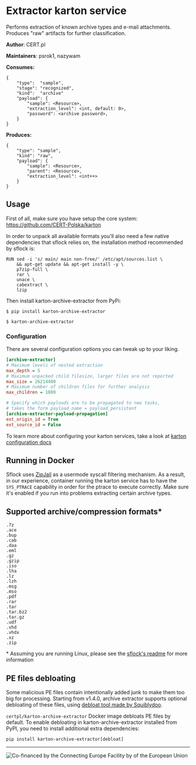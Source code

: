 # Extractor karton service

Performs extraction of known archive types and e-mail attachments. Produces "raw" artifacts for further classification.

**Author**: CERT.pl

**Maintainers**: psrok1, nazywam

**Consumes:**
```
{
    "type":  "sample",
    "stage": "recognized",
    "kind":  "archive"
    "payload": {
        "sample": <Resource>,
        "extraction_level": <int, default: 0>,
        "password": <archive password>,
    }
}
```

**Produces:**
```
{
    "type": "sample",
    "kind": "raw",
    "payload": {
        "sample": <Resource>,
        "parent": <Resource>,
        "extraction_level": <int++>
    }
}
```


## Usage

First of all, make sure you have setup the core system: https://github.com/CERT-Polska/karton

In order to unpack all available formats you'll also need a few native dependencies that sflock relies on, the installation method recommended by sflock is:
```shell
RUN sed -i 's/ main/ main non-free/' /etc/apt/sources.list \
    && apt-get update && apt-get install -y \
    p7zip-full \
    rar \
    unace \
    cabextract \
    lzip
```

Then install karton-archive-extractor from PyPi:

```shell
$ pip install karton-archive-extractor

$ karton-archive-extractor
```

### Configuration

There are several configuration options you can tweak up to your liking.

```ini
[archive-extractor]
# Maximum levels of nested extraction
max_depth = 5
# Maximum unpacked child filesize, larger files are not reported
max_size = 26214400
# Maximum number of children files for further analysis
max_children = 1000

# Specify which payloads are to be propagated to new tasks,
# takes the form payload_name = payload_persistent
[archive-extractor-payload-propagation]
ext_origin_id = True
ext_source_id = False
```

To learn more about configuring your karton services, take a look at [karton configuration docs](https://karton-core.readthedocs.io/en/latest/service_configuration.html)

## Running in Docker

Sflock uses [ZipJail](https://github.com/hatching/tracy/tree/master/src/zipjail) as a usermode syscall filtering mechanism. As a result, in our experience, container running the karton service has to have the `SYS_PTRACE` capability in order for the ptrace to execute correctly. Make sure it's enabled if you run into problems extracting certain archive types.

## Supported archive/compression formats*

```
.7z
.ace
.bup
.cab
.daa
.eml
.gz
.gzip
.iso
.lha
.lz
.lzh
.msg
.mso
.pdf
.rar
.tar
.tar.bz2
.tar.gz
.udf
.vhd
.vhdx
.xz
.zip
```

\* Assuming you are running Linux, please see the [sflock's readme](https://github.com/doomedraven/sflock/blob/master/README.md) for more information

## PE files debloating

Some malicious PE files contain intentionally added junk to make them too big for processing. Starting from v1.4.0, archive extractor 
supports optional debloating of these files, using [debloat tool made by Squiblydoo](https://github.com/Squiblydoo/debloat). 

`certpl/karton-archive-extractor` Docker image debloats PE files by default. To enable debloating in 
karton-archive-extractor installed from PyPI, you need to install additional extra dependencies:

```
pip install karton-archive-extractor[debloat]
```

---

![Co-financed by the Connecting Europe Facility by of the European Union](https://www.cert.pl/uploads/2019/02/en_horizontal_cef_logo-e1550495232540.png)
